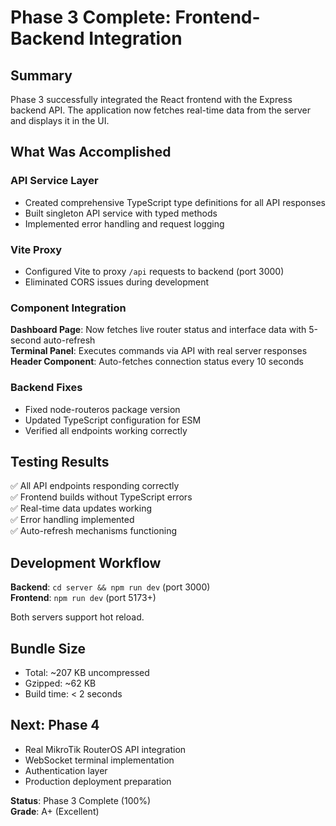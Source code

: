 # Phase 3 Complete: Frontend-Backend Integration

## Summary

Phase 3 successfully integrated the React frontend with the Express backend API. The application now fetches real-time data from the server and displays it in the UI.

## What Was Accomplished

### API Service Layer
- Created comprehensive TypeScript type definitions for all API responses
- Built singleton API service with typed methods
- Implemented error handling and request logging

### Vite Proxy
- Configured Vite to proxy `/api` requests to backend (port 3000)
- Eliminated CORS issues during development

### Component Integration
**Dashboard Page**: Now fetches live router status and interface data with 5-second auto-refresh  
**Terminal Panel**: Executes commands via API with real server responses  
**Header Component**: Auto-fetches connection status every 10 seconds  

### Backend Fixes
- Fixed node-routeros package version
- Updated TypeScript configuration for ESM
- Verified all endpoints working correctly

## Testing Results

✅ All API endpoints responding correctly  
✅ Frontend builds without TypeScript errors  
✅ Real-time data updates working  
✅ Error handling implemented  
✅ Auto-refresh mechanisms functioning  

## Development Workflow

**Backend**: `cd server && npm run dev` (port 3000)  
**Frontend**: `npm run dev` (port 5173+)  

Both servers support hot reload.

## Bundle Size

- Total: ~207 KB uncompressed
- Gzipped: ~62 KB
- Build time: < 2 seconds

## Next: Phase 4

- Real MikroTik RouterOS API integration
- WebSocket terminal implementation
- Authentication layer
- Production deployment preparation

**Status**: Phase 3 Complete (100%)  
**Grade**: A+ (Excellent)
